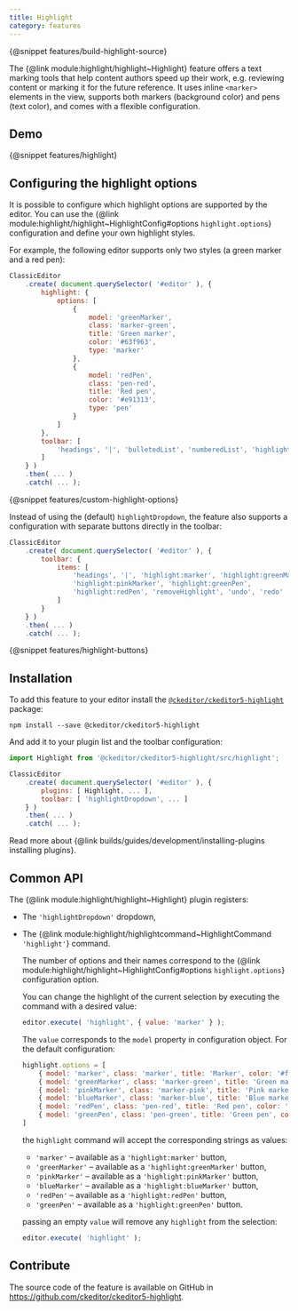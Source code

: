 ```yaml
---
title: Highlight
category: features
---
```


{@snippet features/build-highlight-source}

The {@link module:highlight/highlight~Highlight} feature offers a text marking tools that help content authors speed up their work, e.g. reviewing content or marking it for the future reference. It uses inline `<marker>` elements in the view, supports both markers (background color) and pens (text color), and comes with a flexible configuration.

## Demo

{@snippet features/highlight}

## Configuring the highlight options

It is possible to configure which highlight options are supported by the editor.
You can use the {@link module:highlight/highlight~HighlightConfig#options `highlight.options`} configuration and define your own highlight styles.

For example, the following editor supports only two styles (a green marker and a red pen):

```js
ClassicEditor
	.create( document.querySelector( '#editor' ), {
		highlight: {
			options: [
				{
					model: 'greenMarker',
					class: 'marker-green',
					title: 'Green marker',
					color: '#63f963',
					type: 'marker'
				},
				{
					model: 'redPen',
					class: 'pen-red',
					title: 'Red pen',
					color: '#e91313',
					type: 'pen'
				}
			]
		},
		toolbar: [
			'headings', '|', 'bulletedList', 'numberedList', 'highlightDropdown', 'undo', 'redo'
		]
	} )
	.then( ... )
	.catch( ... );
```

{@snippet features/custom-highlight-options}

Instead of using the (default) `highlightDropdown`, the feature also supports a configuration with separate buttons directly in the toolbar:

```js
ClassicEditor
	.create( document.querySelector( '#editor' ), {
		toolbar: {
			items: [
				'headings', '|', 'highlight:marker', 'highlight:greenMarker',
				'highlight:pinkMarker', 'highlight:greenPen',
				'highlight:redPen', 'removeHighlight', 'undo', 'redo'
			]
		}
	} )
	.then( ... )
	.catch( ... );
```

{@snippet features/highlight-buttons}

## Installation

To add this feature to your editor install the [`@ckeditor/ckeditor5-highlight`](https://www.npmjs.com/package/@ckeditor/ckeditor5-highlight) package:

```
npm install --save @ckeditor/ckeditor5-highlight
```

And add it to your plugin list and the toolbar configuration:

```js
import Highlight from '@ckeditor/ckeditor5-highlight/src/highlight';

ClassicEditor
	.create( document.querySelector( '#editor' ), {
		plugins: [ Highlight, ... ],
		toolbar: [ 'highlightDropdown', ... ]
	} )
	.then( ... )
	.catch( ... );
```

<info-box info>
	Read more about {@link builds/guides/development/installing-plugins installing plugins}.
</info-box>

## Common API

The {@link module:highlight/highlight~Highlight} plugin registers:

* The `'highlightDropdown'` dropdown,
* The {@link module:highlight/highlightcommand~HighlightCommand `'highlight'`} command.

	The number of options and their names correspond to the {@link module:highlight/highlight~HighlightConfig#options `highlight.options`} configuration option.

	You can change the highlight of the current selection by executing the command with a desired value:

	```js
	editor.execute( 'highlight', { value: 'marker' } );
	```

	The `value` corresponds to the `model` property in configuration object. For the default configuration:
	```js
	highlight.options = [
		{ model: 'marker', class: 'marker', title: 'Marker', color: '#fdfd77', type: 'marker' },
		{ model: 'greenMarker', class: 'marker-green', title: 'Green marker', color: '#63f963', type: 'marker' },
		{ model: 'pinkMarker', class: 'marker-pink', title: 'Pink marker', color: '#fc7999', type: 'marker' },
		{ model: 'blueMarker', class: 'marker-blue', title: 'Blue marker', color: '#72cdfd', type: 'marker' },
		{ model: 'redPen', class: 'pen-red', title: 'Red pen', color: '#e91313', type: 'pen' },
		{ model: 'greenPen', class: 'pen-green', title: 'Green pen', color: '#118800', type: 'pen' }
	]
	```

	the `highlight` command will accept the corresponding strings as values:
	- `'marker'` – available as a `'highlight:marker'` button,
	- `'greenMarker'` – available as a `'highlight:greenMarker'` button,
	- `'pinkMarker'` – available as a `'highlight:pinkMarker'` button,
	- `'blueMarker'` – available as a `'highlight:blueMarker'` button,
	- `'redPen'` – available as a `'highlight:redPen'` button,
	- `'greenPen'` – available as a `'highlight:greenPen'` button.

	passing an empty `value` will remove any `highlight` from the selection:

	```js
	editor.execute( 'highlight' );
	```

## Contribute

The source code of the feature is available on GitHub in https://github.com/ckeditor/ckeditor5-highlight.
